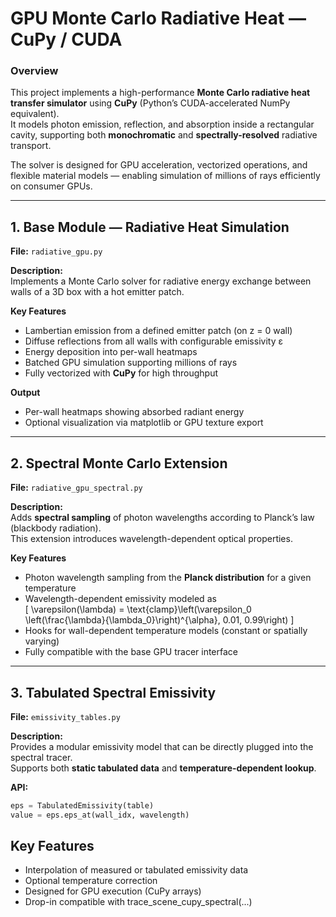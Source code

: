 # GPU Monte Carlo Radiative Heat — CuPy / CUDA

### Overview
This project implements a high-performance **Monte Carlo radiative heat transfer simulator** using **CuPy** (Python’s CUDA-accelerated NumPy equivalent).  
It models photon emission, reflection, and absorption inside a rectangular cavity, supporting both **monochromatic** and **spectrally-resolved** radiative transport.

The solver is designed for GPU acceleration, vectorized operations, and flexible material models — enabling simulation of millions of rays efficiently on consumer GPUs.

---

## 1. Base Module — Radiative Heat Simulation

**File:** `radiative_gpu.py`

**Description:**  
Implements a Monte Carlo solver for radiative energy exchange between walls of a 3D box with a hot emitter patch.

**Key Features**
- Lambertian emission from a defined emitter patch (on z = 0 wall)  
- Diffuse reflections from all walls with configurable emissivity ε  
- Energy deposition into per-wall heatmaps  
- Batched GPU simulation supporting millions of rays  
- Fully vectorized with **CuPy** for high throughput

**Output**
- Per-wall heatmaps showing absorbed radiant energy  
- Optional visualization via matplotlib or GPU texture export  

---

## 2. Spectral Monte Carlo Extension

**File:** `radiative_gpu_spectral.py`

**Description:**  
Adds **spectral sampling** of photon wavelengths according to Planck’s law (blackbody radiation).  
This extension introduces wavelength-dependent optical properties.

**Key Features**
- Photon wavelength sampling from the **Planck distribution** for a given temperature  
- Wavelength-dependent emissivity modeled as  
  \[
  \varepsilon(\lambda) = \text{clamp}\left(\varepsilon_0 \left(\frac{\lambda}{\lambda_0}\right)^{\alpha}, 0.01, 0.99\right)
  \]
- Hooks for wall-dependent temperature models (constant or spatially varying)  
- Fully compatible with the base GPU tracer interface

---

## 3. Tabulated Spectral Emissivity

**File:** `emissivity_tables.py`

**Description:**  
Provides a modular emissivity model that can be directly plugged into the spectral tracer.  
Supports both **static tabulated data** and **temperature-dependent lookup**.

**API:**
```python
eps = TabulatedEmissivity(table)
value = eps.eps_at(wall_idx, wavelength)
```
## Key Features

- Interpolation of measured or tabulated emissivity data
- Optional temperature correction
- Designed for GPU execution (CuPy arrays)
- Drop-in compatible with trace_scene_cupy_spectral(...)


